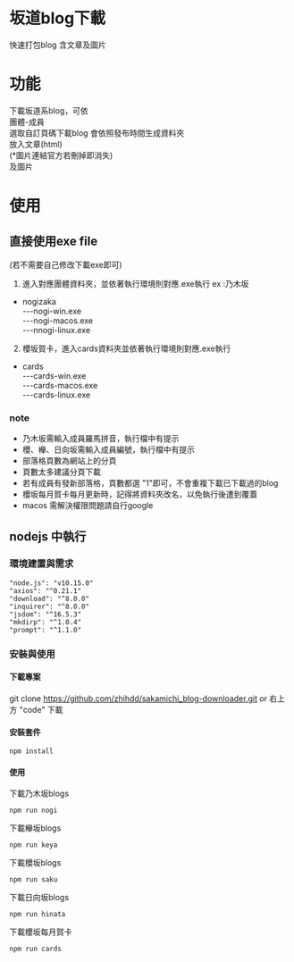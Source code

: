# 坂道blog下載
快速打包blog 含文章及圖片
# 功能
下載坂道系blog，可依  
團體-成員  
選取自訂頁碼下載blog
會依照發布時間生成資料夾  
放入文章(html)  
(\*圖片連結官方若刪掉即消失)  
及圖片

# 使用
## 直接使用exe file
(若不需要自己修改下載exe即可)
1. 進入對應團體資料夾，並依著執行環境則對應.exe執行
ex :乃木坂  
+ nogizaka  
 ---nogi-win.exe  
 ---nogi-macos.exe  
 ---nnogi-linux.exe  
2. 櫻坂賀卡，進入cards資料夾並依著執行環境則對應.exe執行
+ cards  
 ---cards-win.exe  
 ---cards-macos.exe  
 ---cards-linux.exe  
### note
+ 乃木坂需輸入成員羅馬拼音，執行檔中有提示  
+ 櫻、櫸、日向坂需輸入成員編號，執行檔中有提示  
+ 部落格頁數為網站上的分頁
+ 頁數太多建議分頁下載
+ 若有成員有發新部落格，頁數都選 "1"即可，不會重複下載已下載過的blog
+ 櫻坂每月賀卡每月更新時，記得將資料夾改名，以免執行後遭到覆蓋
+ macos 需解決權限問題請自行google

## nodejs 中執行
### 環境建置與需求
    "node.js": "v10.15.0"
    "axios": "^0.21.1"
    "download": "^8.0.0"
    "inquirer": "^8.0.0"
    "jsdom": "^16.5.3"
    "mkdirp": "^1.0.4"
    "prompt": "^1.1.0"
### 安裝與使用
#### 下載專案
git clone https://github.com/zhihdd/sakamichi_blog-downloader.git
or
右上方 "code" 下載

#### 安裝套件
```
npm install
```
#### 使用 

下載乃木坂blogs
```
npm run nogi 
```
下載櫸坂blogs
```
npm run keya 
```
下載櫻坂blogs
```
npm run saku 
```
下載日向坂blogs
```
npm run hinata 
```
下載櫻坂每月賀卡
```
npm run cards 
```






